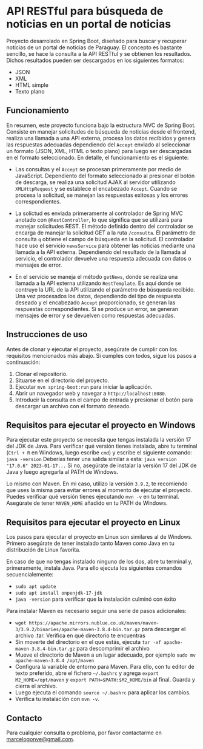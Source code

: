 # API RESTful para búsqueda de noticias en un portal de noticias

Proyecto desarrolado en Spring Boot, diseñado para buscar y recuperar noticias de un portal de noticias de Paraguay.
El concepto es bastante sencillo, se hace la consulta a la API RESTful y se obtienen los resultados.
Dichos resultados pueden ser descargados en los siguientes formatos:
- JSON
- XML
- HTML simple
- Texto plano

## Funcionamiento

En resumen, este proyecto funciona bajo la estructura MVC de Spring Boot. Consiste en manejar solicitudes de búsqueda de noticias desde el frontend, realiza una llamada a una API externa, procesa los datos recibidos y genera las respuestas adecuadas dependiendo del `Accept` enviado al seleccionar un formato (JSON, XML, HTML o texto plano) para luego ser descargadas en el formato seleccionado. En detalle, el funcionamiento es el siguiente:

- Las consultas y el `Accept` se procesan primeramente por medio de JavaScript. Dependiento del formato seleccionado al presionar el botón de descarga, se realiza una solicitud AJAX al servidor utilizando `XMLHttpRequest` y se establece el encabezado `Accept`. Cuando se procesa la solicitud, se manejan las respuestas exitosas y los errores correspondientes.

- La solictud es enviada primeramente al controlador de Spring MVC anotado con `@RestController`, lo que significa que se utilizará para manejar solicitudes REST. El método definido dentro del controlador se encarga de manejar la solicitud GET a la ruta `/consulta`. El parámetro de consulta `q` obtiene el campo de búsqueda en la solicitud. El controlador hace uso el servicio `newsService` para obtener las noticias mediante una llamada a la API externa. Dependiendo del resultado de la llamada al servicio, el controlador devuelve una respuesta adecuada con datos o mensajes de error.

- En el servicio se maneja el método `getNews`, donde se realiza una llamada a la API externa utilizando `RestTemplate`. Es aquí donde se contruye la URL de la API utilizando el parámetro de búsqueda recibido. Una vez procesados los datos, dependiendo del tipo de respuesta deseado y el encabezado `Accept` proporcionado, se generan las respuestas correspondientes. Si se produce un error, se generan mensajes de error y se devuelven como respuestas adecuadas.

## Instrucciones de uso

Antes de clonar y ejecutar el proyecto, asegúrate de cumplir con los requisitos mencionados más abajo.
Si cumples con todos, sigue los pasos a continuación:

1. Clonar el repositorio.
2. Situarse en el directorio del proyecto.
3. Ejecutar `mvn spring-boot:run` para iniciar la aplicación.
4. Abrir un navegador web y navegar a `http://localhost:8080`.
5. Introducir la consulta en el campo de entrada y presionar el botón para descargar un archivo con el formato deseado.

## Requisitos para ejecutar el proyecto en Windows

Para ejecutar este proyecto se necesita que tengas instalada la versión 17 del JDK de Java.
Para verificar qué versión tienes instalada, abre tu terminal (`Ctrl + R` en Windows, luego escribe `cmd`) y escribe el siguiente comando: `java -version`
Deberías tener una salida similar a esta: `java version "17.0.6" 2023-01-17...`
Si no, asegúrate de instalar la versión 17 del JDK de Java y luego agregarla al PATH de Windows.

Lo mismo con Maven. En mi caso, utilizo la versión `3.9.2`, te recomiendo que uses la misma para evitar errores al momento de ejecutar el proyecto.
Puedes verificar qué versión tienes ejecutando `mvn -v` en tu terminal. Asegúrate de tener `MAVEN_HOME` añadido en tu PATH de Windows.

## Requisitos para ejecutar el proyecto en Linux

Los pasos para ejecutar el proyecto en Linux son similares al de Windows.
Primero asegúrate de tener instalado tanto Maven como Java en tu distribución de Linux favorita.

En caso de que no tengas instalado ninguno de los dos, abre tu terminal y, primeramente, instala Java.
Para ello ejecuta los siguientes comandos secuencialemente:
- `sudo apt update`
- `sudo apt install onpenjdk-17-jdk`
- `java -version` para verificar que la instalación culminó con éxito

Para instalar Maven es necesario seguir una serie de pasos adicionales:
- `wget https://apache.mirrors.nublue.co.uk/maven/maven-3/3.9.2/binaries/apache-maven-3.8.4-bin.tar.gz` para descargar el archivo .tar. Verifica en qué directorio te encuentras
- Sin moverte del directorio en el que estás, ejecuta `tar -xf apache-maven-3.8.4-bin.tar.gz` para descomprimir el archivo
- Mueve el directorio de Maven a un lugar adecuado, por ejemplo `sudo mv apache-maven-3.8.4 /opt/maven`
- Configura la variable de entorno para Maven. Para ello, con tu editor de texto preferido, abre el fichero `~/.bashrc` y agrega `export M2_HOME=/opt/maven` y `export PATH=$PATH:$M2_HOME/bin` al final. Guarda y cierra el archivo.
- Luego ejecuta el comando `source ~/.bashrc` para aplicar los cambios.
- Verifica tu instalación con `mvn -v`.

## Contacto

Para cualquier consulta o problema, por favor contactarme en marcelogonve@gmail.com.
